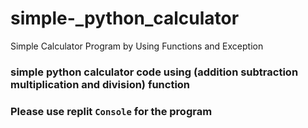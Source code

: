 # simple-_python_calculator
Simple Calculator Program by Using Functions  and Exception

### simple python calculator code using (addition subtraction multiplication and division) function

### Please use replit `Console` for the program

